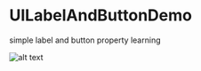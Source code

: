 # UILabelAndButtonDemo
simple label and button property learning 




![alt text](https://github.com/unusedbrainstudio/SwiftUIListView/blob/master/UBSwiftUIListView/List_preview.png)
